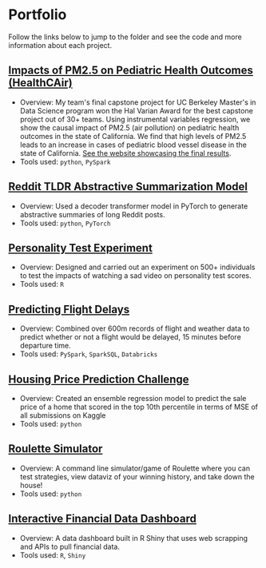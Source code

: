 # Portfolio

Follow the links below to jump to the folder and see the code and more information about each project.

## [Impacts of PM2.5 on Pediatric Health Outcomes (HealthCAir)](https://github.com/trevor-johnson/portfolio/tree/main/projects/healthCAir)

- Overview: My team's final capstone project for UC Berkeley Master's in Data Science program won the Hal Varian Award for the best capstone project out of 30+ teams. Using instrumental variables regression, we show the causal impact of PM2.5 (air pollution) on pediatric health outcomes in the state of California. We find that high levels of PM2.5 leads to an increase in cases of pediatric blood vessel disease in the state of California. [See the website showcasing the final results](https://mattslyons.github.io/JLPS_capstone_project/).
- Tools used: `python`, `PySpark`

## [Reddit TLDR Abstractive Summarization Model](https://github.com/trevor-johnson/portfolio/tree/main/projects/reddit_summarization) 

- Overview: Used a decoder transformer model in PyTorch to generate abstractive summaries of long Reddit posts. 
- Tools used: `python`, `PyTorch`

## [Personality Test Experiment](https://github.com/trevor-johnson/portfolio/tree/main/projects/personality_test_experiment)

- Overview: Designed and carried out an experiment on 500+ individuals to test the impacts of watching a sad video on personality test scores. 
- Tools used: `R`

## [Predicting Flight Delays](https://github.com/trevor-johnson/portfolio/tree/main/projects/flight_delay_prediction) 

- Overview: Combined over 600m records of flight and weather data to predict whether or not a flight would be delayed, 15 minutes before departure time. 
- Tools used: `PySpark`, `SparkSQL`, `Databricks`


## [Housing Price Prediction Challenge](https://github.com/trevor-johnson/portfolio/tree/main/projects/house_price_prediction) 

- Overview: Created an ensemble regression model to predict the sale price of a home that scored in the top 10th percentile in terms of MSE of all submissions on Kaggle
- Tools used: `python`

## [Roulette Simulator](https://github.com/trevor-johnson/portfolio/tree/main/projects/roulette_simulator)

- Overview: A command line simulator/game of Roulette where you can test strategies, view dataviz of your winning history, and take down the house!
- Tools used: `python`

## [Interactive Financial Data Dashboard](https://github.com/trevor-johnson/portfolio/tree/main/projects/financial_data_dashboard)

- Overview: A data dashboard built in R Shiny that uses web scrapping and APIs to pull financial data.
- Tools used: `R`, `Shiny`

